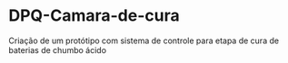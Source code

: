 # DPQ-Camara-de-cura
Criação de um protótipo com sistema de controle para etapa de cura de baterias de chumbo ácido

